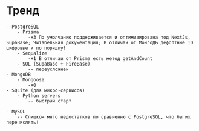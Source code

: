 # Тренд
	- PostgreSQL
		- Prisma
			-+3 По умолчанию поддерживается и оптимизирована под NextJs, SupaBase; Читабельная документация; В отличаи от МонгоДБ дефолтные ID цифровые и по порядку!
		- Sequalize
			-+1 В отличаи от Prisma есть метод getAndCount
		- SQL (SupaBase + FireBase)
			-- переусложнен
	- MongoDB
		- Mongoose
			-+0 
	- SQLite (для микро-сервисов)
		- Python servers
			-- быстрый старт


<!-- Не рекомендуется к использованию (интенсивно устаревает) -->
	- MySQL
		-- Слишком мнго недостатков по сравнению с PostgreSQL, что бы их перечислять!